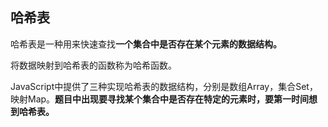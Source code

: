 ## 哈希表

哈希表是一种用来快速查找**一个集合中是否存在某个元素的数据结构。**

将数据映射到哈希表的函数称为哈希函数。

JavaScript中提供了三种实现哈希表的数据结构，分别是数组Array，集合Set，映射Map。**题目中出现要寻找某个集合中是否存在特定的元素时，要第一时间想到哈希表。**